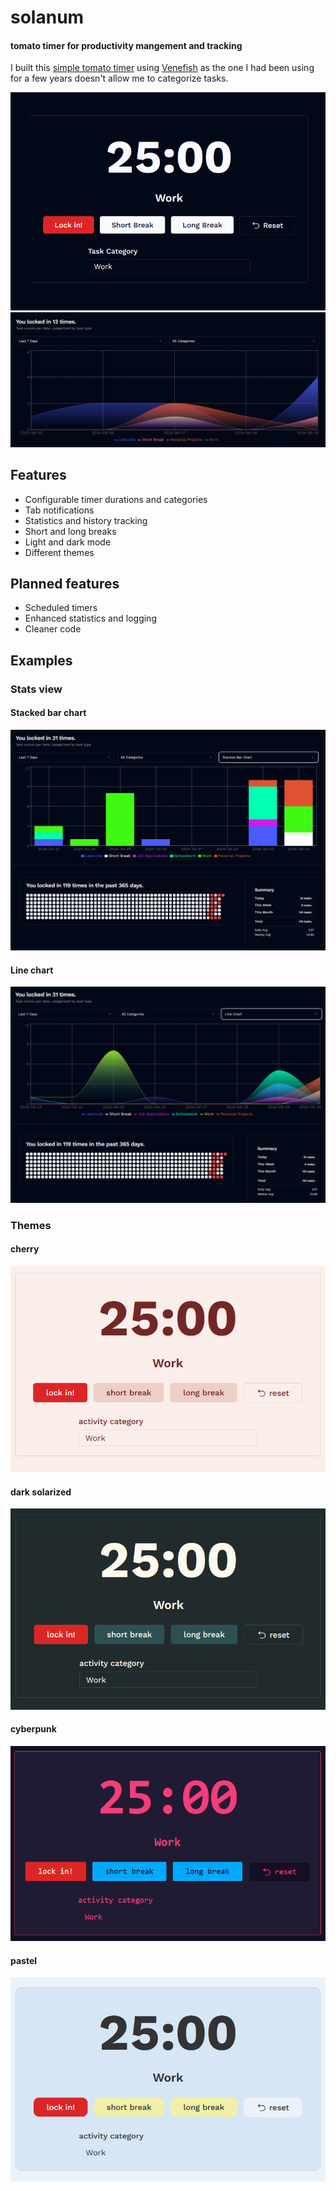 # solanum
#### tomato timer for productivity mangement and tracking

I built this [simple tomato timer](https://lockdin.vercel.app) using [Venefish](https://github.com/enesien/venefish) as the one I had been using for a few years doesn't allow me to categorize tasks. 

![main page](images/ex2.png)
![stats](images/ex1.png)
## Features 
- Configurable timer durations and categories
- Tab notifications
- Statistics and history tracking
- Short and long breaks
- Light and dark mode
- Different themes

## Planned features
- Scheduled timers
- Enhanced statistics and logging
- Cleaner code

## Examples
### Stats view
#### Stacked bar chart
![alt text](images/ex3.png)
#### Line chart
![alt text](images/ex4.png)
### Themes
#### cherry
![alt text](images/cherry.png)
#### dark solarized
![alt text](images/dark-solarized.png)
#### cyberpunk
![alt text](images/cyberpunk.png)
#### pastel
![alt text](images/pastel.png)